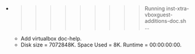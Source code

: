 * >>>>>>>>> Running inst-xtra-vboxguest-additions-doc.sh ...
  * Add virtualbox doc-help.
  * Disk size = 7072848K. Space Used = 8K. Runtime = 00:00:00:00.
